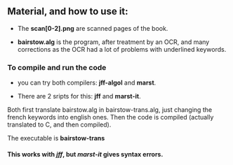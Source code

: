 ## Material, and how to use it:

* The **scan[0-2].png** are scanned pages of the book.

* **bairstow.alg** is the program, after treatment by an OCR, and many corrections
as the OCR had a lot of problems with underlined keywords.

### To compile and run the code

* you can try both compilers: **jff-algol** and **marst**.

* There are 2 sripts for this: **jff** and **marst-it**.

Both first translate bairstow.alg in bairstow-trans.alg, just changing the french keywords into english ones.
Then the code is compiled (actually translated to C, and then compiled).

The executable is **bairstow-trans**

#### This works with *jff*, but *marst-it* gives syntax errors.